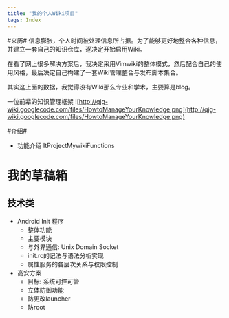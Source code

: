 ```yaml
---
title: "我的个人Wiki项目"
tags: Index
---
```





#来历#
信息膨胀，个人时间被处理信息所占据。为了能够更好地整合各种信息，并建立一套自己的知识仓库，遂决定开始启用Wiki。

在看了网上很多解决方案后，我决定采用Vimwiki的整体模式，然后配合自己的使用风格，最后决定自己构建了一套Wiki管理整合与发布脚本集合。

其实这上面的数据，我觉得没有Wiki那么专业和学术，主要算是blog。

一位前辈的知识管理框架
![http://qjg-wiki.googlecode.com/files/HowtoManageYourKnowledge.png](http://qjg-wiki.googlecode.com/files/HowtoManageYourKnowledge.png)

#介绍#
  * 功能介绍 ItProjectMywikiFunctions

# 我的草稿箱

## 技术类

* Android Init 程序
    * 整体功能
    * 主要模块
    * 与外界通信: Unix Domain Socket
    * init.rc的记法与语法分析实现
    * 属性服务的各层次关系与权限控制
* 高安方案
    * 目标: 系统可控可管
    * 立体防御功能
    * 防更改launcher
    * 防root
